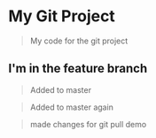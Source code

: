 # My Git Project

> My code for the git project

## I'm in the feature branch

> Added to master

>Added to master again

>made changes for git pull demo
